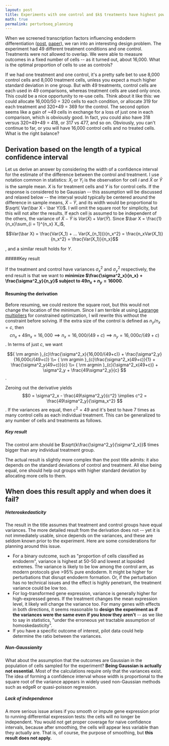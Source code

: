 ```yaml
---
layout: post
title: Experiments with one control and $k$ treatments have highest power when the control arm is $\sqrt k$ times bigger than each individual treatment arm
math: true
permalink: perturbseq_planning
---
```


When we screened transcription factors influencing endoderm differentiation ([post](https://ekernf01.github.io/de_screen), [paper](https://pubmed.ncbi.nlm.nih.gov/30995470/)), we ran into an interesting design problem. The experiment had 49 different treatment conditions and one control. Treatments were not allowed to overlap. We were able to measure outcomes in a fixed number of cells -- as it turned out, about 16,000. What is the optimal proportion of cells to use as controls?

If we had one treatment and one control, it's a pretty safe bet to use 8,000 control cells and 8,000 treatment cells, unless you expect a much higher standard deviation in one group. But with 49 treatments, control cells are each used in 49 comparisons, whereas treatment cells are used only once. This could be a nice opportunity to re-use cells. Think about it like this: we could allocate 16,000/50 = 320 cells to each condition, or allocate 319 for each treatment and 320+49 = 369 for the control. The second option seems like a gain of ~49 cells in exchange for a loss of just one in each comparison, which is obviously good. In fact, you could also have 318 versus 320+49+49 = 418, or 317 vs 477, and so on. Obviously, you can't continue to far, or you will have 16,000 control cells and no treated cells. What is the right balance?

## Derivation based on the length of a typical confidence interval

Let us derive an answer by considering the width of a confidence interval for the estimate of the difference between the control and treatment. I use notation common in statistics: $X_i$ or $Y_i$ is the observation for cell $i$ and $\bar X$ or $\bar Y$ is the sample mean. $X$ is for treatment cells and $Y$ is for control cells. If the response is considered to be Gaussian -- this assumption will be discussed and relaxed below -- the interval would typically be centered around the difference in sample means, $\bar X - \bar Y$, and its width would be proportional to  $\sqrt{ Var(\bar X - \bar Y)}$. I will omit the square root for simplicity, but this will not alter the results. If each cell is assumed to be independent of the others, the variance of $\bar X - \bar Y$ is $Var(\bar X) + Var(\bar Y)$. Since $\bar X = \frac{1}{n_x}\sum_{i = 1}^{n_x} X_i$, 

$$Var(\bar X) = \frac{Var(X_1) + ... Var(X_{n_1})}{n_x^2} =  \frac{n_xVar(X_1)}{n_x^2} =  \frac{Var(X_1)}{n_x}$$

, and a similar result holds for $Y$.

#####Key result

If the treatment and control have variances $\sigma^2_x$ and  $\sigma^2_y$ respectively, the end result is that we want to **minimize $\frac{\sigma^2_x}{n_x} + \frac{\sigma^2_y}{n_y}$ subject to $49n_x + n_y = 16000$**. 

#### Resuming the derivation

Before resuming, we could restore the square root, but this would not change the location of the minimum. Since I am terrible at using [Lagrange multipliers](https://en.wikipedia.org/wiki/Lagrange_multiplier) for constrained optimization, I will rewrite this without the constraint before solving. If the extra size of the control is defined as $n_y/n_x = c$, then $$cn_x + 49n_x = 16,000 \implies n_x = 16,000/(49+c) \implies n_y = 16,000c/(49+c) $$ . In terms of just $c$, we want

 $${ \rm argmin }_{c}\frac{\sigma^2_x}{16,000/(49+c)} + \frac{\sigma^2_y}{16,000c/(49+c)} \\= { \rm argmin }_{c}\frac{\sigma^2_x(49+c)}{1} + \frac{\sigma^2_y(49+c)}{c}  \\= { \rm argmin }_{c}{\sigma^2_x(49+c)} + \sigma^2_y + \frac{49\sigma^2_y}{c} $$ .

Zeroing out the derivative yields $$0 = \sigma^2_x - \frac{49\sigma^2_y}{c^2} \implies c^2 =  \frac{49\sigma^2_y}{\sigma_x^2} $$. If the variances are equal, then $c^2=49$ and it's best to have 7 times as many control cells as each individual treatment. This can be generalized to any number of cells and treatments as follows. 

##### Key result

The control arm should be $\sqrt{k\frac{\sigma^2_y}{\sigma^2_x}}$ times bigger than any individual treatment group.

The actual result is slightly more complex than the post title admits: it also depends on the standard deviations of control and treatment. All else being equal, one should help out groups with higher standard deviation by allocating more cells to them.

## When does this result apply and when does it fail?

##### Heteroskedasticity 

The result in the title assumes that treatment and control groups have equal variances. The more detailed result from the derivation does not -- yet it is not immediately usable, since depends on the variances, and these are seldom known prior to the experiment. Here are some considerations for planning around this issue.

- For a binary outcome, such as "proportion of cells classified as endoderm", variance is highest at 50-50 and lowest at lopsided extremes. The variance is likely to be low among the control arm, as modern protocols give >95% pure endoderm. It might be higher for perturbations that disrupt endoderm formation. Or, if the perturbation has no technical issues and the effect is highly penetrant, the treatment variance could be low too.
- For log-transformed gene expression, variance is generally higher for high-expressed genes. If the treatment changes the mean expression level, it likely will change the variance too. For many genes with effects in both directions, it seems reasonable to **design the experiment as if the variances were the same even if you know they aren't** -- as we like to say in statistics, "under the erroneous yet tractable assumption of homoskedasticity". 
- If you have a specific outcome of interest, pilot data could help determine the ratio between the variances.

##### Non-Gaussianity 

What about the assumption that the outcomes are Gaussian in the population of cells sampled for the experiment? **Being Gaussian is actually not essential.** Most of the calculations require only that the variances exist. The idea of forming a confidence interval whose width is proportional to the square root of the variance appears in widely used non-Gaussian methods such as edgeR or quasi-poisson regression.

##### Lack of independence 

A more serious issue arises if you smooth or impute gene expression prior to running differential expression tests: the cells will no longer be independent. You would not get proper coverage for naive confidence intervals, because after smoothing, the cells will appear less variable than they actually are. That is, of course, the purpose of smoothing, but **this result does not apply.** 
